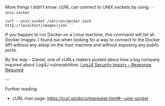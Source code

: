 More things I didn’t know: cURL can connect to UNIX sockets by using `--unix-socket`.

```
curl --unix-socket /var/run/docker.sock http://localhost/images/json```
```

If you happen to run Docker on a Linux machine, this command will list all Docker images.
I found out when looking for a way to connect to the Docker API without any setup on the host machine and without exposing any public ports.

By the way – Daniel, one of cURLs makers posted about how a big company inquired about Log4J vulnerabilities:
[LogJ4 Security Inquiry – Response Required](https://daniel.haxx.se/blog/2022/01/24/logj4-security-inquiry-response-required/)

--

Further reading:
* cURL man page: https://curl.se/docs/manpage.html#--unix-socket
